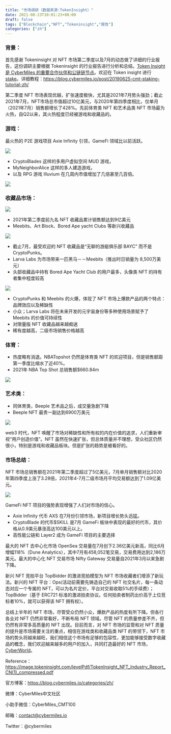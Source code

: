 ```yaml
---
title: "市场调研（数据来源:TokenInsight）"
date: 2021-08-23T10:01:23+08:00
draft: false
tags: ["Blockchain","NFT","Tokeninsight","报告"]
categories: ["zh"]
---
```


### 背景：

首先感谢 Tokeninsight 对 NFT 市场第二季度以及7月的动态做了详细的行业报告，这份调研主要根据 Tokeninsight 的行业报告进行分析和总结。[Token Insight 是 CyberMiles 的重要合作伙伴和公链链节点](https://tokeninsight.com/tokenDetail/cybermiles(cmt)?cid=4282)。欢迎在 Token insight 进行 [stake](http://staking.cybermiles.io/)。详细教程：https://blog.cybermiles.io/post/20190625-cmt-staking-tutorial-zh/

第二季度 NFT 市场表现优越，扩张速度极快，尤其是2021年7月势头强劲；截止2021年7月，NFT市场总市值超过10亿美元，与2020年第四季度相比，仅单月（2021年7月）销售额增长了428%。先前体育类 NFT 和艺术品类 NFT 市场最为火热，自Q2以来，其火热程度已经被游戏和收藏品的。

### 游戏：

最火热的 P2E 游戏项目 Axie Infinity 引领，GameFi 领域比以前活跃。

![](/images/20210823-NFT10-02-zh.png)

* CryptoBlades 这样的多用户虚拟空间 MUD 游戏，
*  MyNeighborAlice 这样的多人建造游戏，
* 以及 RPG 游戏 Illuvium 在几周内市值增加了几倍甚至几百倍。

![](/images/20210823-NFT10-01-zh.png)

### 收藏品市场：

![](/images/20210823-NFT10-03-zh.png)

* 2021年第二季度前九名 NFT 收藏品累计销售额达到9亿美元
* Meebits、Art Block、Bored Ape yacht Clubs 等新兴收藏品

![](/images/20210823-NFT10-04-zh.png)

* 截止7月，最受欢迎的 NFT 收藏品是“无聊的游艇俱乐部 BAYC” 而不是 CryptoPunks。
* Larva Labs 为市场带来一匹黑马－－Meebits（推出时日销量为 8,500万美元）
* 头部收藏品中持有 Bored Ape Yacht Club 的用户最多，头像类 NFT 的持有者集中程度较高

![](/images/20210823-NFT10-05-zh.png)

* CryptoPunks 和 Meebits 的火爆，体现了 NFT 市场上爆款产品的两个特点：品牌效应以及稀缺性
* 小众；Larva Labs 将在未来开发的元宇宙身份等多种使用场景赋予了 Meebits 的价值可持续性
* 对限量版 NFT 收藏品越来越痴迷
* 稀有度越高，二级市场销售价格越高

### 体育：

* 热度略有消退。NBATopshot 仍然是体育类 NFT 的欢迎项目，但是销售额距第一季度比缩水了近40%。
* 2021年 NBA Top Shot 总销售额$660.84m

![](/images/20210823-NFT10-06-zh.png)

### 艺术类：

* 同体育类，Beeple 艺术品之后，成交量急剧下降
* Beeple NFT 最贵一副达到6900万美元

![](/images/20210823-NFT10-07-zh.png)

web3 时代，NFT 唤醒了市场对稀缺性和所有权的内在价值的追求，人们重新审视“用户创造价值”。NFT 虽然在快速扩张，但总体质量并不理想，受众社区仍然很小，特别是游戏和收藏品板块。但是扩张的趋势是被看好的。

### 市场总结：

NFT 市场总销售额在2021年第二季度超过了5亿美元，7月单月销售额对比2020年第四季度上涨了3.28倍，2021年4-7月二级市场月平均交易额达到了1.09亿美元。

![](/images/20210823-NFT10-08-zh.png)

GameFi NFT 项目的强势表现增强了人们对市场的信心。

* Axie Infinity 代币 AXS 在7月份引领市场，新项目增长势头迅猛。
* CryptoBlade 的代币$SKILL 是7月 GameFi 板块中表现的最好的代币，其价格从0.9美元暴涨高达100美元以上。
* 高性能公链和 Layer2 成为 GameFi 项目的主要选择


最大的 NFT 去中心化市场 OpenSea 交易量在7月创下2.36亿美元新高，同比6月增幅118%（Dune Analytics），其中7月有458,052笔交易，交易费用达到2,186万美元。最大的中心化 NFT 交易市场 Nifty Gateway 交易量自2021年3月以来急剧下降。

新兴 NFT 竞拍平台 TopBidder 的激进竞拍模型为 NFT 市场收藏者们增添了新玩法。新兴的 NFT 平台：Ops(活动前需要先铸造自己的 NFT 社交名片，每一条动态对应一个专属的 NFT，可以为名片定价，平台对交易收取5%的手续费）； TopBidder（基于 ERC721 标准的激进拍卖协议。任何拍卖者制药出价高于上位竞标者10%，就可以获得该 NFT 拥有权）。

总结上半年的 NFT 市场，尽管受众仍然小众，爆款产品的热度有所下降。但各行各业对 NFT 仍然非常看好，不断布局 NFT 领域。尽管 NFT 的质量参差不齐，但仍然有非常多高质量的 NFT 出现。目前而言，对 NFT 市场的监管和对 NFT 质量的提升是市场需要关注的重点，相信在游戏类和收藏品类 NFT 的带领下，NFT 市场的势头将越来越旺，我们相信这个市场有足够的包容性，更加能够接受数字收藏品的概念，我们欢迎越来越多的用户的加入，共同打造最好的 NFT 市场，[CyberWorld](https://cyberworld.finance/)。

Reference：https://image.tokeninsight.com/levelPdf/TokenInsight_NFT_Industry_Report_CN(1)_compressed.pdf

官方博客：https://blog.cybermiles.io/categories/zh/

微博：CyberMiles中文社区

小助手微信：CyberMiles_CMT100

邮箱：contact@cybermiles.io

Twitter：@cybermiles
